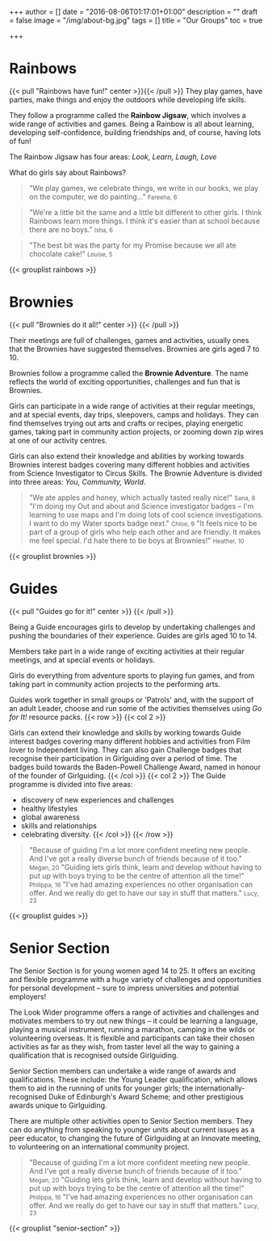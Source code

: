 +++
author = []
date = "2016-08-06T01:17:01+01:00"
description = ""
draft = false
image = "/img/about-bg.jpg"
tags = []
title = "Our Groups"
toc = true

+++

# Rainbows

{{< pull "Rainbows have fun!" center >}}{{< /pull >}}
They play games, have parties, make things and enjoy the outdoors while developing life skills.

They follow a programme called the **Rainbow Jigsaw**, which involves a wide range of activities and games. Being a Rainbow is all about learning, developing self-confidence, building friendships and, of course, having lots of fun!

The Rainbow Jigsaw has four areas: *Look, Learn, Laugh, Love*

What do girls say about Rainbows?

> "We play games, we celebrate things, we write in our books, we play on the computer, we do painting…" <small>Fareeha, 6</small>

> "We're a little bit the same and a little bit different to other girls. I think Rainbows learn more things. I think it's easier than at school because there are no boys." <small>Isha, 6</small>

> "The best bit was the party for my Promise because we all ate chocolate cake!" <small>Louise, 5</small>


{{< grouplist rainbows >}}

# Brownies
{{< pull "Brownies do it all!" center >}}
{{< /pull >}}

Their meetings are full of challenges, games and activities, usually ones that the Brownies have suggested themselves. Brownies are girls aged 7 to 10.

Brownies follow a programme called the **Brownie Adventure**. The name reflects the world of exciting opportunities, challenges and fun that is Brownies.

Girls can participate in a wide range of activities at their regular meetings, and at special events, day trips, sleepovers, camps and holidays. They can find themselves trying out arts and crafts or recipes, playing energetic games, taking part in community action projects, or zooming down zip wires at one of our activity centres.

Girls can also extend their knowledge and abilities by working towards Brownies interest badges covering many different hobbies and activities from Science Investigator to Circus Skills.
The Brownie Adventure is divided into three areas: *You, Community, World*.


> "We ate apples and honey, which actually tasted really nice!" <small>Sana, 8</small>
> "I'm doing my Out and about and Science investigator badges – I'm learning to use maps and I'm doing lots of cool science investigations. I want to do my Water sports badge next." <small>Chloe, 9</small>
> "It feels nice to be part of a group of girls who help each other and are friendly. It makes me feel special. I'd hate there to be boys at Brownies!" <small>Heather, 10</small>

{{< grouplist brownies >}}

# Guides
{{< pull "Guides go for it!" center >}}
{{< /pull >}}

Being a Guide encourages girls to develop by undertaking challenges and pushing the boundaries of their experience. Guides are girls aged 10 to 14.

Members take part in a wide range of exciting activities at their regular meetings, and at special events or holidays. 

Girls do everything from adventure sports to playing fun games, and from taking part in community action projects to the performing arts.

Guides work together in small groups or 'Patrols' and, with the support of an adult Leader, choose and run some of the activities themselves using *Go for It!* resource packs.
{{< row >}}
{{< col 2 >}}

Girls can extend their knowledge and skills by working towards Guide interest badges covering many different hobbies and activities from Film lover to Independent living. They can also gain Challenge badges that recognise their participation in Girlguiding over a period of time. The badges build towards the Baden-Powell Challenge Award, named in honour of the founder of Girlguiding.
{{< /col >}}
{{< col 2 >}}
The Guide programme is divided into five areas:

 - discovery of new experiences and challenges
 - healthy lifestyles
 - global awareness
 - skills and relationships
 - celebrating diversity.
{{< /col >}}
{{< /row >}}

> "Because of guiding I'm a lot more confident meeting new people. And I've got a really diverse bunch of friends because of it too." <small>Megan, 20</small>
> "Guiding lets girls think, learn and develop without having to put up with boys trying to be the centre of attention all the time!" <small>Philippa, 16</small>
> "I've had amazing experiences no other organisation can offer.  And we really do get to have our say in stuff that matters." <small>Lucy, 23</small>


{{< grouplist guides >}}

# Senior Section

The Senior Section is for young women aged 14 to 25. It offers an exciting and flexible programme with a huge variety of challenges and opportunities for personal development – sure to impress universities and potential employers!

The Look Wider programme offers a range of activities and challenges and motivates members to try out new things – it could be learning a language, playing a musical instrument, running a marathon, camping in the wilds or volunteering overseas. It is flexible and participants can take their chosen activities as far as they wish, from taster level all the way to gaining a qualification that is recognised outside Girlguiding.

Senior Section members can undertake a wide range of awards and qualifications. These include: the Young Leader qualification, which allows them to aid in the running of units for younger girls; the internationally-recognised Duke of Edinburgh's Award Scheme; and other prestigious awards unique to Girlguiding.

There are multiple other activities open to Senior Section members. They can do anything from speaking to younger units about current issues as a peer educator, to changing the future of Girlguiding at an Innovate meeting, to volunteering on an international community project.


> "Because of guiding I'm a lot more confident meeting new people. And I've got a really diverse bunch of friends because of it too." <small>Megan, 20</small>
> "Guiding lets girls think, learn and develop without having to put up with boys trying to be the centre of attention all the time!" <small>Philippa, 16</small>
> "I've had amazing experiences no other organisation can offer.  And we really do get to have our say in stuff that matters." <small>Lucy, 23</small>

{{< grouplist "senior-section" >}}

